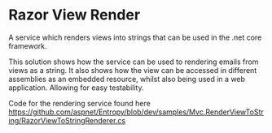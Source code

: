 # Razor View Render

A service which renders views into strings that can be used in the .net core framework.

This solution shows how the service can be used to rendering emails from views as a string. It also shows how the view can be accessed in different assemblies as an embedded resource, whilst also being used in a web application. Allowing for easy testability.

Code for the rendering service found here https://github.com/aspnet/Entropy/blob/dev/samples/Mvc.RenderViewToString/RazorViewToStringRenderer.cs



